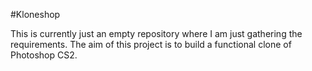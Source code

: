 #Kloneshop

This is currently just an empty repository where I am just gathering the requirements. The aim of this project is to build a functional clone of Photoshop CS2.